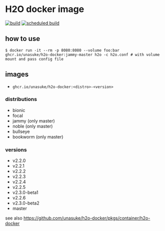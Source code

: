 # H2O docker image
[![build](https://github.com/unasuke/h2o-docker/actions/workflows/build.yml/badge.svg?branch=main)](https://github.com/unasuke/h2o-docker/actions/workflows/build.yml)
[![scheduled build](https://github.com/unasuke/h2o-docker/actions/workflows/scheduled.yml/badge.svg?branch=main)](https://github.com/unasuke/h2o-docker/actions/workflows/scheduled.yml)

## how to use
```shell
$ docker run -it --rm -p 8080:8080 --volume foo:bar ghcr.io/unasuke/h2o-docker:jammy-master h2o -c h2o.conf # with volume mount and pass config file
```

## images
- `ghcr.io/unasuke/h2o-docker:<distro>-<version>`

### distributions
- bionic
- focal
- jammy (only master)
- noble (only master)
- bullseye
- bookworm (only master)

### versions
- v2.2.0
- v2.2.1
- v2.2.2
- v2.2.3
- v2.2.4
- v2.2.5
- v2.3.0-beta1
- v2.2.6
- v2.3.0-beta2
- master

see also <https://github.com/unasuke/h2o-docker/pkgs/container/h2o-docker>
